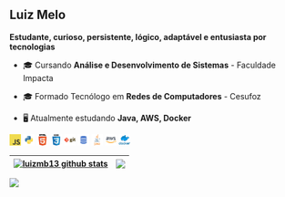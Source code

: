 ## Luiz Melo

**Estudante, curioso, persistente, lógico, adaptável e entusiasta por tecnologias**

- 🎓 Cursando <b>Análise e Desenvolvimento de Sistemas</b> - Faculdade Impacta
  
- 🎓 Formado Tecnólogo em <b>Redes de Computadores</b> - Cesufoz
  
- 🖥️ Atualmente estudando <b>Java, AWS, Docker</b>

 <code><img height="20" alt="javascript" src="https://raw.githubusercontent.com/github/explore/80688e429a7d4ef2fca1e82350fe8e3517d3494d/topics/javascript/javascript.png"></code>
 <code><img height="20" alt="javascript" src="https://raw.githubusercontent.com/github/explore/80688e429a7d4ef2fca1e82350fe8e3517d3494d/topics/python/python.png"></code>
 <code><img height="20" alt="javascript" src="https://raw.githubusercontent.com/github/explore/80688e429a7d4ef2fca1e82350fe8e3517d3494d/topics/html/html.png"></code>
 <code><img height="20" alt="javascript" src="https://raw.githubusercontent.com/github/explore/80688e429a7d4ef2fca1e82350fe8e3517d3494d/topics/css/css.png"></code>
 <code><img height="20" alt="javascript" src="https://raw.githubusercontent.com/github/explore/80688e429a7d4ef2fca1e82350fe8e3517d3494d/topics/git/git.png"></code>
 <code><img height="20" alt="javascript" src="https://raw.githubusercontent.com/github/explore/80688e429a7d4ef2fca1e82350fe8e3517d3494d/topics/sql/sql.png"></code>
 <code><img height="20" alt="javascript" src="https://raw.githubusercontent.com/github/explore/80688e429a7d4ef2fca1e82350fe8e3517d3494d/topics/java/java.png"></code>
<code><img height="20" alt="javascript" src="https://raw.githubusercontent.com/github/explore/80688e429a7d4ef2fca1e82350fe8e3517d3494d/topics/aws/aws.png"></code>
<code><img height="20" alt="javascript" src="https://raw.githubusercontent.com/github/explore/80688e429a7d4ef2fca1e82350fe8e3517d3494d/topics/docker/docker.png"></code>
 
| <a href="https://github.com/luizmb13?tab=repositories"><img align="center" src="https://github-readme-stats.vercel.app/api?username=luizmb13&show_icons=true&include_all_commits=true&theme=buefy&hide_border=true" alt="luizmb13 github stats"/></a> | <a href="https://github.com/luizmb13?tab=repositories"><img align="center" src="https://github-readme-stats.vercel.app/api/top-langs/?username=luizmb13&layout=compact&theme=buefy&hide_border=true"/></a> |
| ------------- | ------------- |

<a href="https://www.linkedin.com/in/luizmelomb/" target="_blank"><img src="https://img.shields.io/badge/LinkedIn-0077B5?style=for-the-badge&logo=linkedin&logoColor=white" target="_blank"></a>
